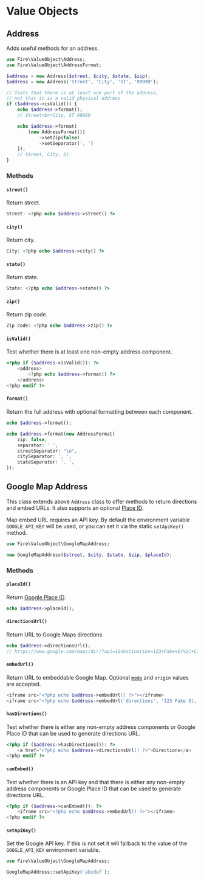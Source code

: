 # Value Objects

## Address

Adds useful methods for an address.

```php
use Fire\ValueObject\Address;
use Fire\ValueObject\AddressFormat;

$address = new Address($street, $city, $state, $zip);
$address = new Address('Street', 'City', 'ST', '99999');

// Tests that there is at least one part of the address,
// not that it is a valid physical address
if ($address->isValid()) {
    echo $address->format();
    // Street<br>City, ST 99999

    echo $address->format(
        (new AddressFormat())
            ->setZip(false)
            ->setSeparator(', ')
    ]);
    // Street, City, St
}
```

### Methods

#### `street()`

Return street.

```php
Street: <?php echo $address->street() ?>
```

#### `city()`

Return city.

```php
City: <?php echo $address->city() ?>
```

#### `state()`

Return state.

```php
State: <?php echo $address->state() ?>
```

#### `zip()`

Return zip code.

```php
Zip code: <?php echo $address->zip() ?>
```

#### `isValid()`

Test whether there is at least one non-empty address component.

```php
<?php if ($address->isValid()): ?>
    <address>
        <?php echo $address->format() ?>
    </address>
<?php endif ?>
```

#### `format()`

Return the full address with optional formatting between each component.

```php
echo $address->format();

echo $address->format(new AddressFormat(
    zip: false,
    separator: ' ',
    streetSeparator: "\n",
    citySeparator: ', ',
    stateSeparator: '. ',
));
```

## Google Map Address

This class extends above `Address` class to offer methods to return directions and embed URLs. It also supports an optional [Place ID](https://developers.google.com/places/place-id).

Map embed URL requires an API key. By default the environment variable `GOOGLE_API_KEY` will be used, or you can set it via the static `setApiKey()` method.

```php
use Fire\ValueObject\GoogleMapAddress;

new GoogleMapAddress($street, $city, $state, $zip, $placeId);
```

### Methods

#### `placeId()`

Return [Google Place ID](https://developers.google.com/places/place-id).

```php
echo $address->placeId();
```

#### `directionsUrl()`

Return URL to Google Maps directions.

```php
echo $address->directionsUrl();
// https://www.google.com/maps/dir/?api=1&destination=123+Fake+St%2C+City%2C+ST%2C+99999&destination_place_id=abcdef
```

#### `embedUrl()`

Return URL to embeddable Google Map. Optional [`mode`](https://developers.google.com/maps/documentation/embed/guide#basic_map_modes) and `origin` values are accepted.

```php
<iframe src="<?php echo $address->embedUrl() ?>"></iframe>
<iframe src="<?php echo $address->embedUrl('directions', '123 Fake St, City, ST, 99999') ?>"></iframe>
```

#### `hasDirections()`

Test whether there is either any non-empty address components or Google Place ID that can be used to generate directions URL.

```php
<?php if ($address->hasDirections()): ?>
    <a href="<?php echo $address->directionsUrl() ?>">Directions</a>
<?php endif ?>
```

#### `canEmbed()`

Test whether there is an API key and that there is either any non-empty address components or Google Place ID that can be used to generate directions URL.

```php
<?php if ($address->canEmbed()): ?>
    <iframe src="<?php echo $address->embedUrl() ?>"></iframe>
<?php endif ?>
```

#### `setApiKey()`

Set the Google API key. If this is not set it will fallback to the value of the `GOOGLE_API_KEY` environment variable.

```php
use Fire\ValueObject\GoogleMapAddress;

GoogleMapAddress::setApiKey('abcdef');
```
